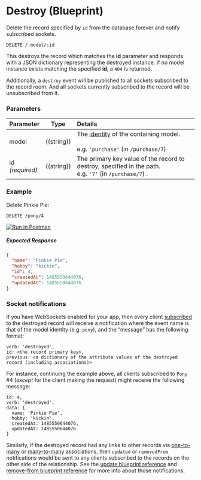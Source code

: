 # Destroy (Blueprint)

Delete the record specified by `id` from the database forever and notify subscribed sockets.

```usage
DELETE /:model/:id
```

This destroys the record which matches the **id** parameter and responds with a JSON dictionary representing the destroyed instance. If no model instance exists matching the specified **id**, a `404` is returned.

Additionally, a `destroy` event will be published to all sockets subscribed to the record room.  And all sockets currently subscribed to the record will be unsubscribed from it.


### Parameters

 Parameter                          | Type                                    | Details
 ---------------------------------- | --------------------------------------- |:---------------------------------
 model          | ((string))   | The [identity](http://sailsjs.com/documentation/concepts/models-and-orm/model-settings#?identity) of the containing model.<br/><br/>e.g. `'purchase'` (in `/purchase/7`)
 id<br/>*(required)*                | ((string))                              | The primary key value of the record to destroy, specified in the path.  <br/>e.g. `'7'` (in `/purchase/7`) .



### Example

Delete Pinkie Pie:

`DELETE /pony/4`

[![Run in Postman](https://s3.amazonaws.com/postman-static/run-button.png)](https://www.getpostman.com/run-collection/96217d0d747e536e49a4)

##### Expected Response

```json
{
  "name": "Pinkie Pie",
  "hobby": "kickin",
  "id": 4,
  "createdAt": 1485550644076,
  "updatedAt": 1485550644076
}
```

### Socket notifications

If you have WebSockets enabled for your app, then every client [subscribed](http://sailsjs.com/documentation/reference/web-sockets/resourceful-pub-sub) to the destroyed record will receive a notification where the event name is that of the model identity (e.g. `pony`), and the &ldquo;message&rdquo; has the following format:

```
verb: 'destroyed',
id: <the record primary key>,
previous: <a dictionary of the attribute values of the destroyed record (including associations)>
```

For instance, continuing the example above, all clients subscribed to `Pony` #4 (_except_ for the client making the request) might receive the following message:

```
id: 4,
verb: 'destroyed',
data: {
  name: 'Pinkie Pie',
  hobby: 'kickin',
  createdAt: 1485550644076,
  updatedAt: 1485550644076
}
```

Similarly, if the destroyed record had any links to other records via [one-to-many](http://sailsjs.com/documentation/concepts/models-and-orm/associations/one-to-many) or [many-to-many](http://sailsjs.com/documentation/concepts/models-and-orm/associations/many-to-many) associations, then `updated` or `removedFrom` notifications would be sent to any clients subscribed to the records on the other side of the relationship.  See the [update blueprint reference](http://sailsjs.com/documentation/reference/blueprint-api/update) and [remove-from blueprint reference](http://sailsjs.com/documentation/reference/blueprint-api/remove-from) for more info about those notifications.

<docmeta name="displayName" value="destroy">
<docmeta name="pageType" value="endpoint">

